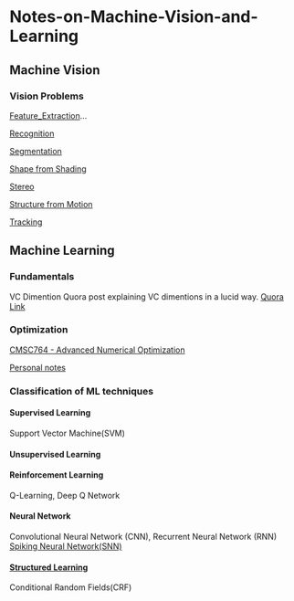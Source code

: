# Notes-on-Machine-Vision-and-Learning

## Machine Vision
### Vision Problems
 [Feature_Extraction](https://github.com/analogicalnexus/Notes-on-Machine-Vision-and-Learning/tree/master/Feature_Extraction)...

 [Recognition](https://github.com/analogicalnexus/Notes-on-Machine-Vision-and-Learning/tree/master/Recognition)

 [Segmentation](https://github.com/analogicalnexus/Notes-on-Machine-Vision-and-Learning/tree/master/Segmentation)

 [Shape from Shading](https://github.com/analogicalnexus/Notes-on-Machine-Vision-and-Learning/tree/master/Shape_from_Shading)

 [Stereo](https://github.com/analogicalnexus/Notes-on-Machine-Vision-and-Learning/tree/master/Stereo)

 [Structure from Motion](https://github.com/analogicalnexus/Notes-on-Machine-Vision-and-Learning/tree/master/Structure_from_Motion)

 [Tracking](https://github.com/analogicalnexus/Notes-on-Machine-Vision-and-Learning/tree/master/Tracking)


## Machine Learning
### Fundamentals
VC Dimention
Quora post explaining VC dimentions in a lucid way. [Quora Link](https://www.quora.com/Explain-VC-dimension-and-shattering-in-lucid-Way)
### Optimization
[CMSC764 - Advanced Numerical Optimization](https://www.cs.umd.edu/class/spring2016/cmsc764/)

[Personal notes](https://github.com/analogicalnexus/Notes-on-Machine-Vision-and-Learning/blob/master/Optimization_cheatsheet.pdf)
### Classification of ML techniques
#### Supervised Learning
Support Vector Machine(SVM)
#### Unsupervised Learning
#### Reinforcement Learning
Q-Learning, Deep Q Network
#### Neural Network
Convolutional Neural Network (CNN), Recurrent Neural Network (RNN)
[Spiking Neural Network(SNN)](https://github.com/analogicalnexus/Notes-on-Machine-Vision-and-Learning/blob/master/Spiking/Reference.md)
#### [Structured Learning](https://pystruct.github.io/intro.html#intro) 
Conditional Random Fields(CRF)
